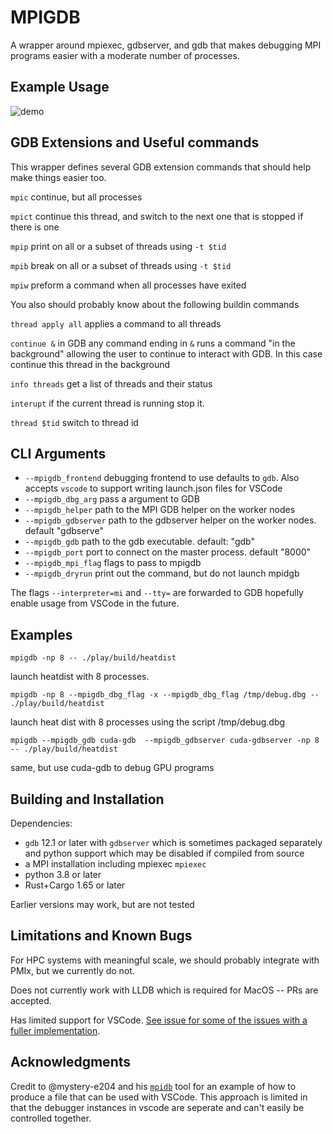# MPIGDB

A wrapper around mpiexec, gdbserver, and gdb that makes debugging MPI programs easier with a moderate number of processes.

## Example Usage

![demo](https://github.com/robertu94/mpigdb/blob/main/docs/demo.gif)

## GDB Extensions and Useful commands

This wrapper defines several GDB extension commands that should help make things easier too.

`mpic` continue, but all processes

`mpict` continue this thread, and switch to the next one that is stopped if there is one

`mpip` print on all or a subset of threads using `-t $tid`

`mpib` break on all or a subset of threads using `-t $tid`

`mpiw` preform a command when all processes have exited

You also should probably know about the following buildin commands

`thread apply all` applies a command to all threads

`continue &` in GDB any command ending in `&` runs a command "in the background" allowing the user to continue to interact with GDB.  In this case continue this thread in the background

`info threads` get a list of threads and their status

`interupt` if the current thread is running stop it.

`thread $tid` switch to thread id

## CLI Arguments

+ `--mpigdb_frontend` debugging frontend to use defaults to `gdb`.  Also accepts `vscode` to support writing launch.json files for VSCode
+ `--mpigdb_dbg_arg` pass a argument to GDB
+ `--mpigdb_helper` path to the MPI GDB helper on the worker nodes
+ `--mpigdb_gdbserver` path to the gdbserver helper on the worker nodes. default "gdbserve"
+ `--mpigdb_gdb` path to the gdb executable. default: "gdb"
+ `--mpigdb_port` port to connect on the master process. default "8000"
+ `--mpigdb_mpi_flag` flags to pass to mpigdb
+ `--mpigdb_dryrun` print out the command, but do not launch mpidgb

The flags `--interpreter=mi` and `--tty=` are forwarded to GDB hopefully enable usage from VSCode in the future.


## Examples

`mpigdb -np 8 -- ./play/build/heatdist`

launch heatdist with 8 processes.

`mpigdb -np 8 --mpigdb_dbg_flag -x --mpigdb_dbg_flag /tmp/debug.dbg -- ./play/build/heatdist`

launch heat dist with 8 processes using the script /tmp/debug.dbg

`mpigdb --mpigdb_gdb cuda-gdb  --mpigdb_gdbserver cuda-gdbserver -np 8 -- ./play/build/heatdist`

same, but use cuda-gdb to debug GPU programs

## Building and Installation

Dependencies:

+ `gdb` 12.1 or later with `gdbserver` which is sometimes packaged separately and python support which may be disabled if compiled from source
+ a MPI installation including mpiexec `mpiexec`
+ python 3.8 or later
+ Rust+Cargo 1.65 or later

Earlier versions may work, but are not tested

## Limitations and Known Bugs

For HPC systems with meaningful scale, we should probably integrate with PMIx, but we currently do not.

Does not currently work with LLDB which is required for MacOS -- PRs are accepted.

Has limited support for VSCode. [See issue for some of the issues with a fuller implementation](https://github.com/microsoft/vscode-cpptools/issues/1723).

## Acknowledgments

Credit to @mystery-e204 and his [`mpidb`](https://github.com/mystery-e204/mpidb) tool for an example of how to produce a file that can be used with VSCode.
This approach is limited in that the debugger instances in vscode are seperate and can't easily be controlled together.
